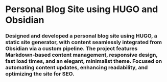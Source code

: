 # **Personal Blog Site using HUGO and Obsidian**  
### Designed and developed a personal blog site using HUGO, a static site generator, with content seamlessly integrated from Obsidian via a custom pipeline. The project features Markdown-based content management, responsive design, fast load times, and an elegant, minimalist theme. Focused on automating content updates, enhancing readability, and optimizing the site for SEO.